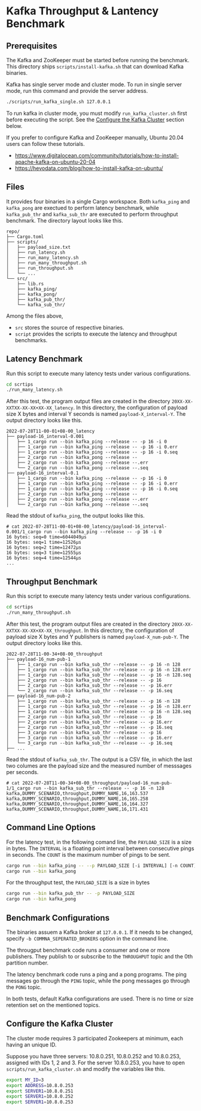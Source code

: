 # Kafka Throughput & Lantency Benchmark

## Prerequisites

The Kafka and ZooKeeper must be started before running the
benchmark. This directory ships `scripts/install-kafka.sh` that can
download Kafka binaries.


Kafka has single server mode and cluster mode. To run in single server
mode, run this command and provide the server address.

```bash
./scripts/run_kafka_single.sh 127.0.0.1
```

To run kafka in cluster mode, you must modify `run_kafka_cluster.sh`
first before executing the script. See the [Configure the Kafka
Cluster](#configure-the-kafka-cluster) section below.

If you prefer to configure Kafka and ZooKeeper manually, Ubuntu 20.04
users can follow these tutorials.

- https://www.digitalocean.com/community/tutorials/how-to-install-apache-kafka-on-ubuntu-20-04
- https://hevodata.com/blog/how-to-install-kafka-on-ubuntu/


## Files

It provides four binaries in a single Cargo workspace. Both
`kafka_ping` and `kafka_pong` are exectued to perform latency
benchmark, while `kafka_pub_thr` and `kafka_sub_thr` are executed to
perform throughput benchmark. The directory layout looks like this.

```
repo/
├── Cargo.toml
├── scripts/
│   ├── payload_size.txt
│   ├── run_latency.sh
│   ├── run_many_latency.sh
│   ├── run_many_throughput.sh
│   ├── run_throughput.sh
│   └── ...
└── src/
    ├── lib.rs
    ├── kafka_ping/
    ├── kafka_pong/
    ├── kafka_pub_thr/
    └── kafka_sub_thr/
```

Among the files above,

- `src` stores the source of respective binaries.
- `script` provides the scripts to execute the latency and throughput
  benchmarks.


## Latency Benchmark

Run this script to execute many latency tests under various
configurations.

```sh
cd scrtips
./run_many_latency.sh
```

After this test, the program output files are created in the directory
`20XX-XX-XXTXX-XX-XX+XX-XX_latency`. In this directory, the
configuration of payload size X bytes and interval Y seconds is named
`payload-X_interval-Y`. The output directory looks like this.

```
2022-07-28T11-00-01+08-00_latency
├── payload-16_interval-0.001
│   ├── 1_cargo run --bin kafka_ping --release -- -p 16 -i 0
│   ├── 1_cargo run --bin kafka_ping --release -- -p 16 -i 0.err
│   ├── 1_cargo run --bin kafka_ping --release -- -p 16 -i 0.seq
│   ├── 2_cargo run --bin kafka_pong --release --
│   ├── 2_cargo run --bin kafka_pong --release --.err
│   └── 2_cargo run --bin kafka_pong --release --.seq
├── payload-16_interval-0.1
│   ├── 1_cargo run --bin kafka_ping --release -- -p 16 -i 0
│   ├── 1_cargo run --bin kafka_ping --release -- -p 16 -i 0.err
│   ├── 1_cargo run --bin kafka_ping --release -- -p 16 -i 0.seq
│   ├── 2_cargo run --bin kafka_pong --release --
│   ├── 2_cargo run --bin kafka_pong --release --.err
│   └── 2_cargo run --bin kafka_pong --release --.seq
```

Read the stdout of `kafka_ping`, the output looks like this.

```
# cat 2022-07-28T11-00-01+08-00_latency/payload-16_interval-0.001/1_cargo run --bin kafka_ping --release -- -p 16 -i 0
16 bytes: seq=0 time=6044049µs
16 bytes: seq=1 time=12526µs
16 bytes: seq=2 time=12472µs
16 bytes: seq=3 time=12555µs
16 bytes: seq=4 time=12544µs
...
```

## Throughput Benchmark


Run this script to execute many latency tests under various
configurations.

```sh
cd scrtips
./run_many_throughput.sh
```

After this test, the program output files are created in the directory
`20XX-XX-XXTXX-XX-XX+XX-XX_throughput`. In this directory, the
configuration of payload size X bytes and Y publishers is named
`payload-X_num-pub-Y`. The output directory looks like this.

```
2022-07-28T11-00-34+08-00_throughput
├── payload-16_num-pub-1
│   ├── 1_cargo run --bin kafka_sub_thr --release -- -p 16 -n 128
│   ├── 1_cargo run --bin kafka_sub_thr --release -- -p 16 -n 128.err
│   ├── 1_cargo run --bin kafka_sub_thr --release -- -p 16 -n 128.seq
│   ├── 2_cargo run --bin kafka_sub_thr --release -- -p 16
│   ├── 2_cargo run --bin kafka_sub_thr --release -- -p 16.err
│   └── 2_cargo run --bin kafka_sub_thr --release -- -p 16.seq
├── payload-16_num-pub-2
│   ├── 1_cargo run --bin kafka_sub_thr --release -- -p 16 -n 128
│   ├── 1_cargo run --bin kafka_sub_thr --release -- -p 16 -n 128.err
│   ├── 1_cargo run --bin kafka_sub_thr --release -- -p 16 -n 128.seq
│   ├── 2_cargo run --bin kafka_sub_thr --release -- -p 16
│   ├── 2_cargo run --bin kafka_sub_thr --release -- -p 16.err
│   ├── 2_cargo run --bin kafka_sub_thr --release -- -p 16.seq
│   ├── 3_cargo run --bin kafka_sub_thr --release -- -p 16
│   ├── 3_cargo run --bin kafka_sub_thr --release -- -p 16.err
│   └── 3_cargo run --bin kafka_sub_thr --release -- -p 16.seq
├── ...
```

Read the stdout of `kafka_sub_thr`. The output is a CSV file, in which
the last two columes are the payload size and the measured number of messsages
per seconds.

```
# cat 2022-07-28T11-00-34+08-00_throughput/payload-16_num-pub-1/1_cargo run --bin kafka_sub_thr --release -- -p 16 -n 128
kafka,DUMMY_SCENARIO,throughput,DUMMY_NAME,16,163.537
kafka,DUMMY_SCENARIO,throughput,DUMMY_NAME,16,165.258
kafka,DUMMY_SCENARIO,throughput,DUMMY_NAME,16,164.327
kafka,DUMMY_SCENARIO,throughput,DUMMY_NAME,16,171.431
```

## Command Line Options

For the latency test, in the following comand line, the `PAYLOAD_SIZE` is a size in bytes. The
`INTERVAL` is a floating point interval between consecutive pings in
seconds. The `COUNT` is the maximum number of pings to be sent.


```sh
cargo run --bin kafka_ping -- --p PAYLOAD_SIZE [-i INTERVAL] [-n COUNT]
cargo run --bin kafka_pong
```

For the throughput test, the `PAYLOAD_SIZE` is a size in bytes


```sh
cargo run --bin kafka_pub_thr -- -p PAYLOAD_SIZE
cargo run --bin kafka_pong
```

## Benchmark Configurations

The binaries assuem a Kafka broker at `127.0.0.1`. If it needs
to be changed, specify `-b COMMNA_SEPERATED_BROKERS` option in the command
line.

The througput benchmark code runs a consumer and one or more
publishers. They publish to or subscribe to the `THROUGHPUT` topic and
the 0th partition number.

The latency benchmark code runs a ping and a pong programs. The ping
messages go through the `PING` topic, while the pong messages go
through the `PONG` topic.

In both tests, default Kafka configurations are used. There is no time or
size retention set on the mentioned topics.

## Configure the Kafka Cluster

The cluster mode requires 3 participated Zookeepers at minimum, each
having an unique ID.

Suppose you have three servers: 10.8.0.251, 10.8.0.252 and 10.8.0.253,
assigned with IDs 1, 2 and 3. For the server 10.8.0.253, you have to
open `scripts/run_kafka_cluster.sh` and modify the variables like
this.

```sh
export MY_ID=3
export ADDRESS=10.8.0.253
export SERVER1=10.8.0.251
export SERVER1=10.8.0.252
export SERVER1=10.8.0.253
```
